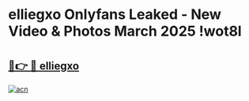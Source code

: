 # elliegxo Onlyfans Leaked - New Video & Photos March 2025 !wot8l

# <h2><a href="https://rqomzo.iuczelnia.edu.pl?title=elliegxo&ref=wot8l">🔗👉 🔴 elliegxo</a></h2>

[![acn](https://github.com/user-attachments/assets/0f9c940e-d8b0-45ae-aac7-cd30a18b3e1c)](https://rqomzo.iuczelnia.edu.pl?title=elliegxo&ref=wot8l)

